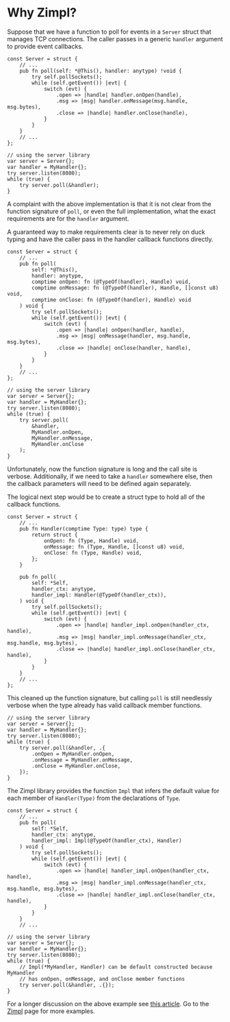 # Why Zimpl?

Suppose that we have a function to poll for events in a `Server` struct
that manages TCP connections.
The caller passes in a generic `handler` argument
to provide event callbacks.

```Zig
const Server = struct {
    // ...
    pub fn poll(self: *@This(), handler: anytype) !void {
        try self.pollSockets();
        while (self.getEvent()) |evt| {
            switch (evt) {
                .open => |handle| handler.onOpen(handle),
                .msg => |msg| handler.onMessage(msg.handle, msg.bytes),
                .close => |handle| handler.onClose(handle),
            }
        }
    }
    // ...
};
```
```Zig
// using the server library
var server = Server{};
var handler = MyHandler{};
try server.listen(8080);
while (true) {
    try server.poll(&handler);
}
```

A complaint with the above implementation is that it is not clear from the
function signature of `poll`, or even the full implementation, what the
exact requirements are for the `handler` argument.

A guaranteed way to make requirements clear is to never rely on duck
typing and have the caller pass in the handler callback functions
directly.

```Zig
const Server = struct {
    // ...
    pub fn poll(
        self: *@This(),
        handler: anytype, 
        comptime onOpen: fn (@TypeOf(handler), Handle) void,
        comptime onMessage: fn (@TypeOf(handler), Handle, []const u8) void,
        comptime onClose: fn (@TypeOf(handler), Handle) void
    ) void {
        try self.pollSockets();
        while (self.getEvent()) |evt| {
            switch (evt) {
                .open => |handle| onOpen(handler, handle),
                .msg => |msg| onMessage(handler, msg.handle, msg.bytes),
                .close => |handle| onClose(handler, handle),
            }
        }
    }
    // ...
};
```
```Zig
// using the server library
var server = Server{};
var handler = MyHandler{};
try server.listen(8080);
while (true) {
    try server.poll(
        &handler,
        MyHandler.onOpen,
        MyHandler.onMessage,
        MyHandler.onClose
    );
}
```

Unfortunately, now the function signature is long and the call
site is verbose. Additionally, if we need to take a `handler`
somewhere else, then the callback parameters
will need to be defined again separately.

The logical next step would be to create a struct type to hold all of
the callback functions.

```Zig
const Server = struct {
    // ...
    pub fn Handler(comptime Type: type) type {
        return struct {
            onOpen: fn (Type, Handle) void,
            onMessage: fn (Type, Handle, []const u8) void,
            onClose: fn (Type, Handle) void,
        };
    }

    pub fn poll(
        self: *Self,
        handler_ctx: anytype,
        handler_impl: Handler(@TypeOf(handler_ctx)),
    ) void {
        try self.pollSockets();
        while (self.getEvent()) |evt| {
            switch (evt) {
                .open => |handle| handler_impl.onOpen(handler_ctx, handle),
                .msg => |msg| handler_impl.onMessage(handler_ctx, msg.handle, msg.bytes),
                .close => |handle| handler_impl.onClose(handler_ctx, handle),
            }
        }
    }
    // ...
};
```

This cleaned up the function signature, but calling `poll` is still
needlessly verbose when the type already
has valid callback member functions.

```Zig
// using the server library
var server = Server{};
var handler = MyHandler{};
try server.listen(8080);
while (true) {
    try server.poll(&handler, .{
        .onOpen = MyHandler.onOpen,
        .onMessage = MyHandler.onMessage,
        .onClose = MyHandler.onClose,
    });
}
```

The Zimpl library provides the function `Impl` that infers the default
value for each member of `Handler(Type)` from the declarations of `Type`.

```Zig
const Server = struct {
    // ...
    pub fn poll(
        self: *Self,
        handler_ctx: anytype,
        handler_impl: Impl(@TypeOf(handler_ctx), Handler)
    ) void {
        try self.pollSockets();
        while (self.getEvent()) |evt| {
            switch (evt) {
                .open => |handle| handler_impl.onOpen(handler_ctx, handle),
                .msg => |msg| handler_impl.onMessage(handler_ctx, msg.handle, msg.bytes),
                .close => |handle| handler_impl.onClose(handler_ctx, handle),
            }
        }
    }
    // ...
```
```Zig
// using the server library
var server = Server{};
var handler = MyHandler{};
try server.listen(8080);
while (true) {
    // Impl(*MyHandler, Handler) can be default constructed because MyHandler
    // has onOpen, onMessage, and onClose member functions
    try server.poll(&handler, .{});
}
```

For a longer discussion on the above example see [this article][1].
Go to the [Zimpl][2] page for more examples.

[1]: https://musing.permutationlock.com/posts/blog-working_with_anytype.html
[2]: https://github.com/permutationlock/zimpl
